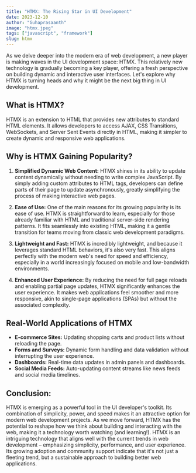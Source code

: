 ```yaml
---
title: "HTMX: The Rising Star in UI Development"
date: 2023-12-10
author: "Guhaprasaanth"
image: "htmx.jpeg"
tags: ["javascript", "framework"]
slug: htmx
---
```


As we delve deeper into the modern era of web development, a new player is making waves in the UI development space: HTMX. This relatively new technology is gradually becoming a key player, offering a fresh perspective on building dynamic and interactive user interfaces. Let's explore why HTMX is turning heads and why it might be the next big thing in UI development.

## What is HTMX?
HTMX is an extension to HTML that provides new attributes to standard HTML elements. It allows developers to access AJAX, CSS Transitions, WebSockets, and Server Sent Events directly in HTML, making it simpler to create dynamic and responsive web applications.

## Why is HTMX Gaining Popularity?
1. **Simplified Dynamic Web Content:**
HTMX shines in its ability to update content dynamically without needing to write complex JavaScript. By simply adding custom attributes to HTML tags, developers can define parts of their page to update asynchronously, greatly simplifying the process of making interactive web pages.

2. **Ease of Use:**
One of the main reasons for its growing popularity is its ease of use. HTMX is straightforward to learn, especially for those already familiar with HTML and traditional server-side rendering patterns. It fits seamlessly into existing HTML, making it a gentle transition for teams moving from classic web development paradigms.

3. **Lightweight and Fast:**
HTMX is incredibly lightweight, and because it leverages standard HTML behaviors, it's also very fast. This aligns perfectly with the modern web's need for speed and efficiency, especially in a world increasingly focused on mobile and low-bandwidth environments.

4. **Enhanced User Experience:**
By reducing the need for full page reloads and enabling partial page updates, HTMX significantly enhances the user experience. It makes web applications feel smoother and more responsive, akin to single-page applications (SPAs) but without the associated complexity.

## Real-World Applications of HTMX
 - **E-commerce Sites:** Updating shopping carts and product lists without reloading the page.
 - **Forms and Surveys:** Dynamic form handling and data validation without interrupting the user experience.
 - **Dashboards:** Real-time data updates in admin panels and dashboards.
 - **Social Media Feeds:** Auto-updating content streams like news feeds and social media timelines.

## Conclusion:
HTMX is emerging as a powerful tool in the UI developer's toolkit. Its combination of simplicity, power, and speed makes it an attractive option for modern web development projects. As we move forward, HTMX has the potential to reshape how we think about building and interacting with the web, making it a technology worth watching (and learning!). HTMX is an intriguing technology that aligns well with the current trends in web development – emphasizing simplicity, performance, and user experience. Its growing adoption and community support indicate that it's not just a fleeting trend, but a sustainable approach to building better web applications.
